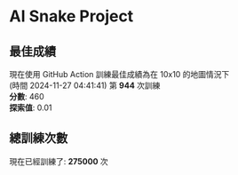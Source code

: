 
# AI Snake Project

## **最佳成績**
現在使用 GitHub Action 訓練最佳成績為在 10x10 的地圖情況下  
(時間 2024-11-27 04:41:41) 第 **944** 次訓練  
**分數**: 460  
**探索值**: 0.01

## 總訓練次數
現在已經訓練了: **275000** 次
